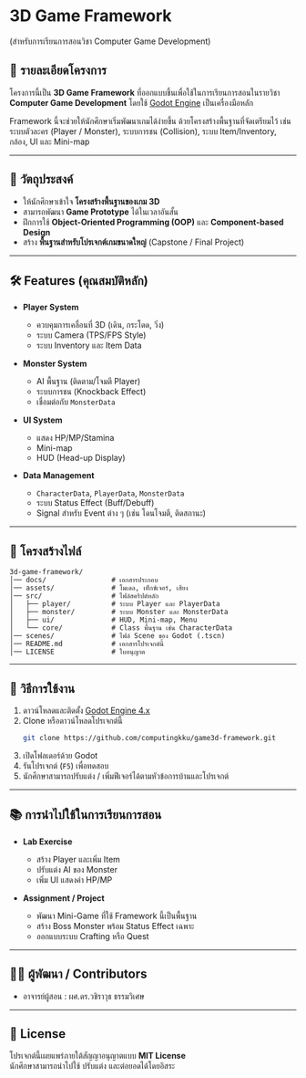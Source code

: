 # 3D Game Framework 
(สำหรับการเรียนการสอนวิชา Computer Game Development)

## 📖 รายละเอียดโครงการ
โครงการนี้เป็น **3D Game Framework** ที่ออกแบบขึ้นเพื่อใช้ในการเรียนการสอนในรายวิชา  
**Computer Game Development** โดยใช้ [Godot Engine](https://godotengine.org/) เป็นเครื่องมือหลัก  

Framework นี้จะช่วยให้นักศึกษาเริ่มพัฒนาเกมได้ง่ายขึ้น ด้วยโครงสร้างพื้นฐานที่จัดเตรียมไว้ เช่น  
ระบบตัวละคร (Player / Monster), ระบบการชน (Collision), ระบบ Item/Inventory, กล้อง, UI และ Mini-map  

---

## 🎯 วัตถุประสงค์
- ให้นักศึกษาเข้าใจ **โครงสร้างพื้นฐานของเกม 3D**  
- สามารถพัฒนา **Game Prototype** ได้ในเวลาอันสั้น  
- ฝึกการใช้ **Object-Oriented Programming (OOP)** และ **Component-based Design**  
- สร้าง **พื้นฐานสำหรับโปรเจกต์เกมขนาดใหญ่** (Capstone / Final Project)  

---

## 🛠️ Features (คุณสมบัติหลัก)
- **Player System**
  - ควบคุมการเคลื่อนที่ 3D (เดิน, กระโดด, วิ่ง)
  - ระบบ Camera (TPS/FPS Style)
  - ระบบ Inventory และ Item Data  

- **Monster System**
  - AI พื้นฐาน (ติดตาม/โจมตี Player)
  - ระบบการชน (Knockback Effect)
  - เชื่อมต่อกับ `MonsterData`  

- **UI System**
  - แสดง HP/MP/Stamina
  - Mini-map  
  - HUD (Head-up Display)  

- **Data Management**
  - `CharacterData`, `PlayerData`, `MonsterData`  
  - ระบบ Status Effect (Buff/Debuff)  
  - Signal สำหรับ Event ต่าง ๆ (เช่น โดนโจมตี, ติดสถานะ)  

---

## 📂 โครงสร้างไฟล์
```
3d-game-framework/
│── docs/                # เอกสารประกอบ
│── assets/              # โมเดล, เท็กซ์เจอร์, เสียง
│── src/                 # ไฟล์สคริปต์หลัก
│   ├── player/          # ระบบ Player และ PlayerData
│   ├── monster/         # ระบบ Monster และ MonsterData
│   ├── ui/              # HUD, Mini-map, Menu
│   └── core/            # Class พื้นฐาน เช่น CharacterData
│── scenes/              # ไฟล์ Scene ของ Godot (.tscn)
│── README.md            # เอกสารโปรเจกต์นี้
│── LICENSE              # ใบอนุญาต
```

---

## 🚀 วิธีการใช้งาน
1. ดาวน์โหลดและติดตั้ง [Godot Engine 4.x](https://godotengine.org/download)
2. Clone หรือดาวน์โหลดโปรเจกต์นี้  
   ```bash
   git clone https://github.com/computingkku/game3d-framework.git
   ```
3. เปิดโฟลเดอร์ด้วย Godot
4. รันโปรเจกต์ (`F5`) เพื่อทดสอบ
5. นักศึกษาสามารถปรับแต่ง / เพิ่มฟีเจอร์ได้ตามหัวข้อการบ้านและโปรเจกต์  

---

## 📚 การนำไปใช้ในการเรียนการสอน
- **Lab Exercise**  
  - สร้าง Player และเพิ่ม Item  
  - ปรับแต่ง AI ของ Monster  
  - เพิ่ม UI แสดงค่า HP/MP  

- **Assignment / Project**  
  - พัฒนา Mini-Game ที่ใช้ Framework นี้เป็นพื้นฐาน  
  - สร้าง Boss Monster พร้อม Status Effect เฉพาะ  
  - ออกแบบระบบ Crafting หรือ Quest  

---

## 👩‍🏫 ผู้พัฒนา / Contributors
- อาจารย์ผู้สอน : ผศ.ดร.วชิราวุธ ธรรมวิเศษ

---

## 📜 License
โปรเจกต์นี้เผยแพร่ภายใต้สัญญาอนุญาตแบบ **MIT License**  
นักศึกษาสามารถนำไปใช้ ปรับแต่ง และต่อยอดได้โดยอิสระ  
